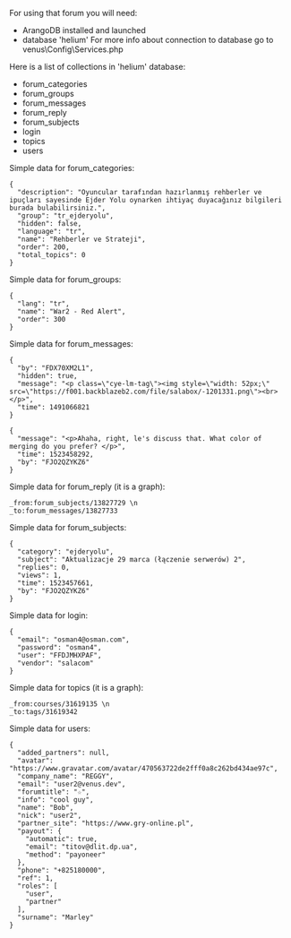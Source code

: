 For using that forum you will need: 
* ArangoDB installed and launched 
* database 'helium' 
For more info about connection to database go to venus\Config\Services.php

Here is a list of collections in 'helium' database:

* forum_categories
* forum_groups 
* forum_messages 
* forum_reply 
* forum_subjects 
* login 
* topics 
* users 

Simple data for forum_categories: 
```
{
  "description": "Oyuncular tarafından hazırlanmış rehberler ve ipuçları sayesinde Ejder Yolu oynarken ihtiyaç duyacağınız bilgileri burada bulabilirsiniz.",
  "group": "tr_ejderyolu",
  "hidden": false,
  "language": "tr",
  "name": "Rehberler ve Strateji",
  "order": 200,
  "total_topics": 0
}
```
Simple data for forum_groups: 
```
{
  "lang": "tr",
  "name": "War2 - Red Alert",
  "order": 300
}
```
Simple data for forum_messages: 
```
{
  "by": "FDX70XM2L1",
  "hidden": true,
  "message": "<p class=\"cye-lm-tag\"><img style=\"width: 52px;\" src=\"https://f001.backblazeb2.com/file/salabox/-1201331.png\"><br></p>",
  "time": 1491066821
}

{
  "message": "<p>Ahaha, right, le's discuss that. What color of merging do you prefer? </p>",
  "time": 1523458292,
  "by": "FJO2QZYKZ6"
}
```
Simple data for forum_reply (it is a graph): 
```
_from:forum_subjects/13827729 \n
_to:forum_messages/13827733
```
Simple data for forum_subjects: 
```
{
  "category": "ejderyolu",
  "subject": "Aktualizacje 29 marca (łączenie serwerów) 2",
  "replies": 0,
  "views": 1,
  "time": 1523457661,
  "by": "FJO2QZYKZ6"
}
```
Simple data for login: 
```
{
  "email": "osman4@osman.com",
  "password": "osman4",
  "user": "FFDJMHXPAF",
  "vendor": "salacom"
}
```
Simple data for topics (it is a graph): 
```
_from:courses/31619135 \n
_to:tags/31619342
```
Simple data for users: 
```
{
  "added_partners": null,
  "avatar": "https://www.gravatar.com/avatar/470563722de2fff0a8c262bd434ae97c",
  "company_name": "REGGY",
  "email": "user2@venus.dev",
  "forumtitle": "☆",
  "info": "cool guy",
  "name": "Bob",
  "nick": "user2",
  "partner_site": "https://www.gry-online.pl",
  "payout": {
    "automatic": true,
    "email": "titov@dlit.dp.ua",
    "method": "payoneer"
  },
  "phone": "+825180000",
  "ref": 1,
  "roles": [
    "user",
    "partner"
  ],
  "surname": "Marley"
}
```